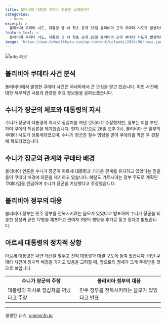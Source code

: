 ```yaml
---
title: 볼리비아 대통령 쿠데타 조율된 쇼였을까?
categories:
  - News
excerpt: >
  볼리비아 쿠데타 시도, 대통령 궁 내 최초 공개 26일 볼리비아 군의 쿠데타 시도가 발생하며 민주주의를 외치는 시민들의 반응 속에서 장군이 철수하면서 군사적 위기가 해결됐습니다. 그러나 수니가 장군의 체포 후, 대통령의 지시가 있었다는 주장과 쿠데타 배경에 대한 의문이 높아지고 있습니다. 이번 주요 사건은 앞으로의 정국에 영향을 미칠 것으로 보이며, 현지 언론과 정부의 입장은 대립하고 있습니다. 앞으로의 발전에 주목이 필요한 상황입니다.
feature_text: >
  볼리비아 쿠데타 시도, 대통령 궁 내 최초 공개 26일 볼리비아 군의 쿠데타 시도가 발생하며 민주주의를 외치는 시민들의 반응 속에서 장군이 철수하면서 군사적 위기가 해결됐습니다. 그러나 수니가 장군의 체포 후, 대통령의 지시가 있었다는 주장과 쿠데타 배경에 대한 의문이 높아지고 있습니다. 이번 주요 사건은 앞으로의 정국에 영향을 미칠 것으로 보이며, 현지 언론과 정부의 입장은 대립하고 있습니다. 앞으로의 발전에 주목이 필요한 상황입니다.
image: 'https://www.behealthy4u.com/wp-content/uploads/2024/06/news.jpg'
---
```


<p><img src="https://www.behealthy4u.com/wp-content/uploads/2024/06/news.jpg" alt="info 속보" /></p>

<h2 data-ke-size="size26">볼리비아 쿠데타 사건 분석</h2>

<p data-ke-size="size16">볼리비아에서 발생한 쿠데타 사건은 국내외에서 큰 관심을 받고 있습니다. 이번 사건에 대한 세부적인 내용과 관련된 주요 정보들을 살펴보겠습니다.</p>

<h2 data-ke-size="size24">수니가 장군의 체포와 대통령의 지시</h2>

<p data-ke-size="size16">수니가 장군이 대통령의 지시로 장갑차를 꺼낸 것이라고 주장했지만, 정부는 이를 부인하며 쿠데타 의심론을 제기했습니다. 현지 시간으로 26일 오후 3시, 볼리비아 군 일부의 쿠데타 시도가 생중계되었으며, 수니가 장군은 철수 명령을 받아 쿠데타를 막은 후 경찰에 체포되었습니다.</p>

<h2 data-ke-size="size24">수니가 장군의 관계와 쿠데타 배경</h2>

<p data-ke-size="size16">볼리비아 언론은 수니가 장군이 아르세 대통령과 가까운 관계를 유지하고 있었다는 점을 들어 쿠데타 배경에 의문을 제기하고 있습니다. 헤랄도 가르시아는 정부 주도로 계획된 쿠데타임을 언급하며 수니가 장군을 겨냥했다고 주장했습니다.</p>

<h2 data-ke-size="size24">볼리비아 정부의 대응</h2>

<p data-ke-size="size16">볼리비아 정부는 민주 정부를 전복시키려는 음모가 있었다고 발표하며 수니가 장군을 비롯한 장성과 군인 17명을 체포하고 관여자 3명의 행방을 추가로 쫒고 있다고 밝혔습니다.</p>

<h2 data-ke-size="size24">아르세 대통령의 정치적 상황</h2>

<p data-ke-size="size16">아르세 대통령은 내년 대선을 앞두고 전직 대통령과 대결 구도에 놓여 있습니다. 이번 쿠데타 사건이 정치적 배경을 가지고 있음을 고려할 때, 앞으로의 정세가 크게 주목받을 것으로 보입니다.</p>

<table>
  <tr>
    <td style="text-align: center; height: 17px;"><b>수니가 장군의 주장</b></td>
    <td style="text-align: center; height: 17px;"><b>볼리비아 정부의 대응</b></td>
  </tr>
  <tr>
    <td>대통령의 지시로 장갑차를 꺼냈다고 주장</td>
    <td>민주 정부를 전복시키려는 음모가 있었다고 발표</td>
  </tr>
</table>

<hr>
생생한 뉴스, <a href="https://onioninfo.kr" rel="dofollow">onioninfo.kr</a>


